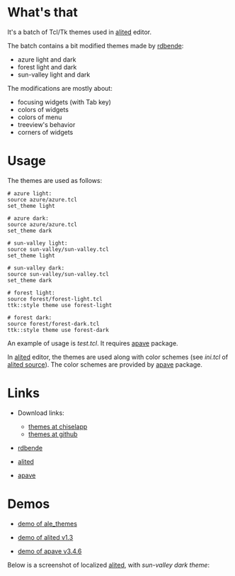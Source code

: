# What's that

It's a batch of Tcl/Tk themes used in [alited](https://aplsimple.github.io/en/tcl/alited) editor.

The batch contains a bit modified themes made by [rdbende](https://github.com/rdbende):

  * azure light and dark
  * forest light and dark
  * sun-valley light and dark

The modifications are mostly about:

  * focusing widgets (with Tab key)
  * colors of widgets
  * colors of menu
  * treeview's behavior
  * corners of widgets

# Usage

The themes are used as follows:

    # azure light:
    source azure/azure.tcl
    set_theme light

    # azure dark:
    source azure/azure.tcl
    set_theme dark

    # sun-valley light:
    source sun-valley/sun-valley.tcl
    set_theme light

    # sun-valley dark:
    source sun-valley/sun-valley.tcl
    set_theme dark

    # forest light:
    source forest/forest-light.tcl
    ttk::style theme use forest-light

    # forest dark:
    source forest/forest-dark.tcl
    ttk::style theme use forest-dark

An example of usage is *test.tcl*. It requires [apave](https://aplsimple.github.io/en/tcl/pave) package.

In [alited](https://aplsimple.github.io/en/tcl/alited) editor, the themes are used along with color schemes (see *ini.tcl* of [alited source](https://github.com/aplsimple/alited)). The color schemes are provided by [apave](https://aplsimple.github.io/en/tcl/pave) package.

# Links

  * Download links:

      * [themes at chiselapp](https://chiselapp.com/user/aplsimple/repository/ale_themes/download)
      * [themes at github](https://github.com/aplsimple/ale_themes)

  * [rdbende](https://github.com/rdbende)

  * [alited](https://aplsimple.github.io/en/tcl/alited)

  * [apave](https://aplsimple.github.io/en/tcl/pave)

# Demos

  * [demo of ale_themes](https://github.com/aplsimple/ale_themes/releases/download/ale_themes-1.0/ale_themes.mp4)

  * [demo of alited v1.3](https://github.com/aplsimple/alited/releases/download/6.Themes_alited-1.3/6.Themes_alited-1.3-dark.mp4)

  * [demo of apave v3.4.6](https://github.com/aplsimple/pave/releases/download/apave-theming.3.4.6/apave-theming.3.4.6.mp4)

Below is a screenshot of localized [alited](https://aplsimple.github.io/en/tcl/alited), with *sun-valley dark theme*:

<img src="https://aplsimple.github.io/en/tcl/alited/files/alited-ru.png" class="media" alt="">
